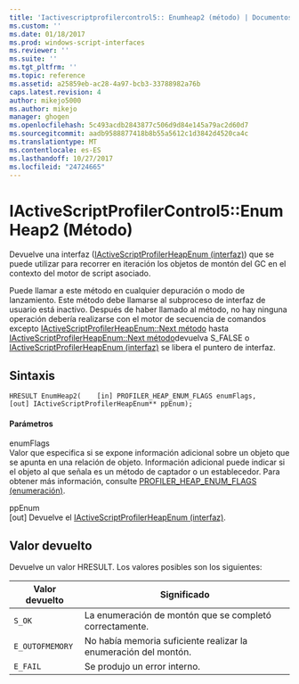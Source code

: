 ```yaml
---
title: 'Iactivescriptprofilercontrol5:: Enumheap2 (método) | Documentos de Microsoft'
ms.custom: ''
ms.date: 01/18/2017
ms.prod: windows-script-interfaces
ms.reviewer: ''
ms.suite: ''
ms.tgt_pltfrm: ''
ms.topic: reference
ms.assetid: a25859eb-ac28-4a97-bcb3-33788982a76b
caps.latest.revision: 4
author: mikejo5000
ms.author: mikejo
manager: ghogen
ms.openlocfilehash: 5c493acdb2843877c506d9d84e145a79ac2d60d7
ms.sourcegitcommit: aadb9588877418b8b55a5612c1d3842d4520ca4c
ms.translationtype: MT
ms.contentlocale: es-ES
ms.lasthandoff: 10/27/2017
ms.locfileid: "24724665"
---
```

# <a name="iactivescriptprofilercontrol5enumheap2-method"></a>IActiveScriptProfilerControl5::EnumHeap2 (Método)
Devuelve una interfaz ([IActiveScriptProfilerHeapEnum (interfaz)](../../winscript/reference/iactivescriptprofilerheapenum-interface.md)) que se puede utilizar para recorrer en iteración los objetos de montón del GC en el contexto del motor de script asociado.  
  
 Puede llamar a este método en cualquier depuración o modo de lanzamiento. Este método debe llamarse al subproceso de interfaz de usuario está inactivo. Después de haber llamado al método, no hay ninguna operación debería realizarse con el motor de secuencia de comandos excepto [IActiveScriptProfilerHeapEnum::Next método](../../winscript/reference/iactivescriptprofilerheapenum-next-method.md) hasta [IActiveScriptProfilerHeapEnum::Next método](../../winscript/reference/iactivescriptprofilerheapenum-next-method.md)devuelva S_FALSE o [IActiveScriptProfilerHeapEnum (interfaz)](../../winscript/reference/iactivescriptprofilerheapenum-interface.md) se libera el puntero de interfaz.  
  
## <a name="syntax"></a>Sintaxis  
  
```  
HRESULT EnumHeap2(    [in] PROFILER_HEAP_ENUM_FLAGS enumFlags,    [out] IActiveScriptProfilerHeapEnum** ppEnum);  
```  
  
#### <a name="parameters"></a>Parámetros  
 enumFlags  
 Valor que especifica si se expone información adicional sobre un objeto que se apunta en una relación de objeto. Información adicional puede indicar si el objeto al que señala es un método de captador o un establecedor. Para obtener más información, consulte [PROFILER_HEAP_ENUM_FLAGS (enumeración)](../../winscript/reference/profiler-heap-enum-flags-enumeration.md).  
  
 ppEnum  
 [out] Devuelve el [IActiveScriptProfilerHeapEnum (interfaz)](../../winscript/reference/iactivescriptprofilerheapenum-interface.md).  
  
## <a name="return-value"></a>Valor devuelto  
 Devuelve un valor HRESULT. Los valores posibles son los siguientes:  
  
|Valor devuelto|Significado|  
|------------------|-------------|  
|`S_OK`|La enumeración de montón que se completó correctamente.|  
|`E_OUTOFMEMORY`|No había memoria suficiente realizar la enumeración del montón.|  
|`E_FAIL`|Se produjo un error interno.|